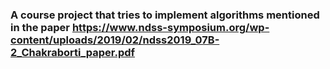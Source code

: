 ### A course project that tries to implement algorithms mentioned in the paper https://www.ndss-symposium.org/wp-content/uploads/2019/02/ndss2019_07B-2_Chakraborti_paper.pdf